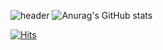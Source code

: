 ![header](https://capsule-render.vercel.app/api?type=waving&color=auto&height=200&section=header&text=Hello,%20world!&fontSize=30&animation=fadeIn&&fontAlign=38&fontAlignY=30&desc=일단,%20한번%20해보는%20거야!&descAlignY=50&descAlign=60)
![Anurag's GitHub stats](https://github-readme-stats.vercel.app/api?username=tycode4&&show_icons=true&theme=gruvbox)

[![Hits](https://hits.seeyoufarm.com/api/count/incr/badge.svg?url=https%3A%2F%2Fgithub.com%2Ftycode4&count_bg=%2379C83D&title_bg=%23555555&icon=github.svg&icon_color=%23E7E7E7&title=Visitors&edge_flat=false)](https://hits.seeyoufarm.com)
